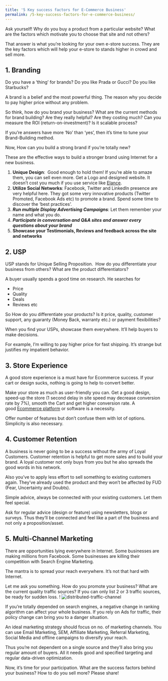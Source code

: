 ```yaml
---
title: '5 Key success factors for E-Commerce Business'
permalink: /5-key-success-factors-for-e-commerce-business/
---
```

Ask yourself! Why do you buy a product from a particular website? What are the factors which motivate you to choose that site and not others?

That answer is what you’re looking for your own e-store success. They are the key factors which will help your e-store to stands higher in crowd and sell more.

1\. Branding
------------

Do you have a ‘thing’ for brands? Do you like Prada or Gucci? Do you like Starbucks?

A brand is a belief and the most powerful thing. The reason why you decide to pay higher price without any problem.

So think, how do you brand your business? What are the current methods for brand building? Are they really helpful? Are they costing much? Can you measure the ROI (return-on-investment)? Is it scalable process?

If you’re answers have more ‘No’ than ‘yes’, then it’s time to tune your Brand-Building method.

Now, How can you build a strong brand if you’re totally new?

These are the effective ways to build a stronger brand using Internet for a new business.

1.  **Unique Design**:  Good enough to hold them! If you’re able to amaze them, you can sell even more. Get a Logo and designed website. It doesn’t cost you much if you use service like [Elance](http://bit.ly/ak-elance).
2.  **Utilize Social Networks**: Facebook, Twitter and LinkedIn presence are very helpful here. They got some very innovative products (Twitter Promoted, Facebook Ads etc) to promote a brand. Spend some time to discover the ‘best practices’.
3.  _**Run multiple Display Advertising Campaigns**:_ Let them remember your name and what you do.
4.  ****_Participate in conversation and Q&A sites and answer every questions about your brand_****
5.  **Showcase your Testimonials, Reviews and feedback across the site and networks**

2\. USP
-------

USP stands for Unique Selling Proposition.  How do you differentiate your business from others? What are the product differentiators?

A buyer usually spends a good time on research. He searches for

*   Price
*   Quality
*   Deals
*   Reviews etc

So How do you differentiate your products? Is it price, quality, customer support, any guaranty (Money Back, warranty etc.) or payment flexibilities?

When you find your USPs, showcase them everywhere. It’ll help buyers to make decisions.

For example, I’m willing to pay higher price for fast shipping. It’s strange but justifies my impatient behavior.

3\. Store Experience
--------------------

A good store experience is a must have for Ecommerce success. If your cart or design sucks, nothing is going to help to convert better.

Make your store as much as user-friendly you can. Get a good design, speed-up the store (1 second delay in site speed may decrease conversion rate by 7%), smooth the Cart and get higher conversion rate. A good [Ecommerce platform](http://ankitkumar.in/ecommerce-platform/) or software is a necessity.

Offer number of features but don’t confuse them with lot of options. Simplicity is also necessary.

4\. Customer Retention
----------------------

A business is never going to be a success without the army of Loyal Customers. Customer retention is helpful to get more sales and to build your brand. A loyal customer not only buys from you but he also spreads the good words in his network.

Also you’ve to apply less effort to sell something to existing customers again. They’ve already used the product and they won’t be affected by FUD (Fear, Uncertainty and Doubts).

Simple advice, always be connected with your existing customers. Let them feel special.

Ask for regular advice (design or feature) using newsletters, blogs or surveys. Thus they’ll be connected and feel like a part of the business and not only a proposition/asset.

5\. Multi-Channel Marketing
---------------------------

There are opportunities lying everywhere in Internet. Some businesses are making millions from Facebook. Some businesses are killing their competition with Search Engine Marketing.

The mantra is to spread your reach everywhere. It’s not that hard with Internet.

Let me ask you something. How do you promote your business? What are the current quality traffic sources? If you can only list 2 or 3 traffic sources, be ready for sudden loss. !
![distributed-traffic-channel](https://i0.wp.com/ankitkumar.in/wp-content/uploads/Distributed-Traffic-Channel-1.png?resize=300%2C203&ssl=1)

If you’re totally depended on search engines, a negative change in ranking algorithm can affect your whole business. If you rely on Ads for traffic, their policy change can bring you to a danger situation.

An ideal marketing strategy should focus on no. of marketing channels. You can use Email Marketing, SEM, Affiliate Marketing, Referral Marketing, Social Media and offline campaigns to diversify your reach.

Thus you’re not dependent on a single source and they’ll also bring you regular amount of buyers. All it needs good and specified targeting and regular data-driven optimization.

Now, it’s time for your participation. What are the success factors behind your business? How to do you sell more? Please share!
